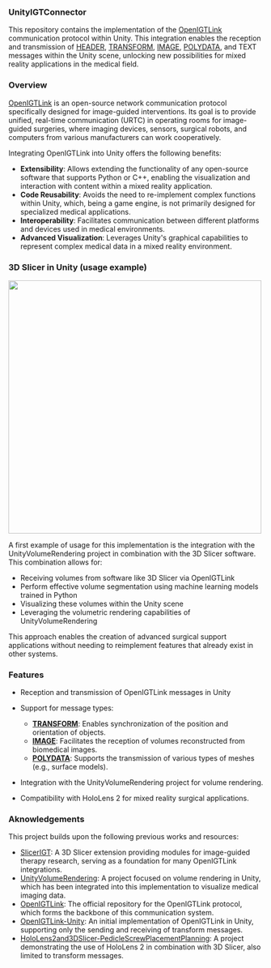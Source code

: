 

### **UnityIGTConnector**  
This repository contains the implementation of the [OpenIGTLink](https://openigtlink.org/) communication protocol within Unity. This integration enables the reception and transmission of [HEADER](https://openigtlink.org/developers/spec), [TRANSFORM](https://github.com/openigtlink/OpenIGTLink/blob/master/Documents/Protocol/transform.md), [IMAGE](https://github.com/openigtlink/OpenIGTLink/blob/master/Documents/Protocol/image.md), [POLYDATA](https://github.com/openigtlink/OpenIGTLink/blob/master/Documents/Protocol/polydata.md), and TEXT messages within the Unity scene, unlocking new possibilities for mixed reality applications in the medical field.

### Overview  
[OpenIGTLink](https://openigtlink.org/) is an open-source network communication protocol specifically designed for image-guided interventions. Its goal is to provide unified, real-time communication (URTC) in operating rooms for image-guided surgeries, where imaging devices, sensors, surgical robots, and computers from various manufacturers can work cooperatively.

Integrating OpenIGTLink into Unity offers the following benefits:

- **Extensibility**: Allows extending the functionality of any open-source software that supports Python or C++, enabling the visualization and interaction with content within a mixed reality application.
- **Code Reusability**: Avoids the need to re-implement complex functions within Unity, which, being a game engine, is not primarily designed for specialized medical applications.
- **Interoperability**: Facilitates communication between different platforms and devices used in medical environments.
- **Advanced Visualization**: Leverages Unity's graphical capabilities to represent complex medical data in a mixed reality environment.

### 3D Slicer in Unity (usage example)  

<img src="assets/3D-Slicer-Unity.gif" width="500px">

A first example of usage for this implementation is the integration with the UnityVolumeRendering project in combination with the 3D Slicer software. This combination allows for:

- Receiving volumes from software like 3D Slicer via OpenIGTLink
- Perform effective volume segmentation using machine learning models trained in Python
- Visualizing these volumes within the Unity scene
- Leveraging the volumetric rendering capabilities of UnityVolumeRendering

This approach enables the creation of advanced surgical support applications without needing to reimplement features that already exist in other systems.


### Features

- Reception and transmission of OpenIGTLink messages in Unity
- Support for message types:
  - **[TRANSFORM](https://github.com/openigtlink/OpenIGTLink/blob/master/Documents/Protocol/transform.md)**: Enables synchronization of the position and orientation of objects.
  - **[IMAGE](https://github.com/openigtlink/OpenIGTLink/blob/master/Documents/Protocol/image.md)**: Facilitates the reception of volumes reconstructed from biomedical images.
  - **[POLYDATA](https://github.com/openigtlink/OpenIGTLink/blob/master/Documents/Protocol/polydata.md)**: Supports the transmission of various types of meshes (e.g., surface models).

- Integration with the UnityVolumeRendering project for volume rendering.
- Compatibility with HoloLens 2 for mixed reality surgical applications.


### Aknowledgements

This project builds upon the following previous works and resources:

- [SlicerIGT](https://github.com/SlicerIGT/SlicerIGT.git): A 3D Slicer extension providing modules for image-guided therapy research, serving as a foundation for many OpenIGTLink integrations.
- [UnityVolumeRendering](https://github.com/mlavik1/UnityVolumeRendering.git): A project focused on volume rendering in Unity, which has been integrated into this implementation to visualize medical imaging data.
- [OpenIGTLink](https://github.com/openigtlink/OpenIGTLink): The official repository for the OpenIGTLink protocol, which forms the backbone of this communication system.
- [OpenIGTLink-Unity](https://github.com/franklinwk/OpenIGTLink-Unity.git): An initial implementation of OpenIGTLink in Unity, supporting only the sending and receiving of transform messages.
- [HoloLens2and3DSlicer-PedicleScrewPlacementPlanning](https://github.com/BSEL-UC3M/HoloLens2and3DSlicer-PedicleScrewPlacementPlanning.git): A project demonstrating the use of HoloLens 2 in combination with 3D Slicer, also limited to transform messages.
